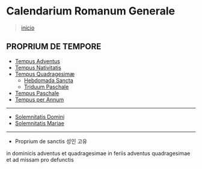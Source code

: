# Calendarium Romanum Generale
> [inicio](./README.md)

## PROPRIUM DE TEMPORE
* [Tempus Adventus](./lc/LA.md)
* [Tempus Nativitatis](./lc/LN.md)
* [Tempus Quadragesimæ](./lc/LQ.md)
    * [Hebdomada Sancta](./lc/LQ/#hebdomada-sancta)
    * [Triduum Paschale](./lc/quadragesima/LTRD.md)
* [Tempus Paschale](./lc/LP.md)
* [Tempus per Annum](./lc/LH.md)

----

* [Solemnitatis Domini](./lc/LD.md)
* [Solemnitatis Mariae](./lc/LM.md)

----
* Proprium de sanctis 성인 고유



in dominicis adventus et quadragesimae
in feriis adventus quadragesimae et ad missam pro defunctis



